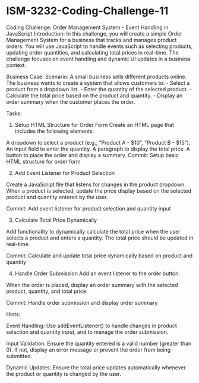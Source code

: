 # ISM-3232-Coding-Challenge-11
Coding Challenge: Order Management System - Event Handling in JavaScript
Introduction:
In this challenge, you will create a simple Order Management System for a business that tracks and manages product orders. You will use JavaScript to handle events such as selecting products, updating order quantities, and calculating total prices in real-time. The challenge focuses on event handling and dynamic UI updates in a business context.

Business Case:
Scenario: A small business sells different products online. The business wants to create a system that allows customers to: - Select a product from a dropdown list. - Enter the quantity of the selected product. - Calculate the total price based on the product and quantity. - Display an order summary when the customer places the order.

Tasks:
1. Setup HTML Structure for Order Form Create an HTML page that includes the following elements:

A dropdown to select a product (e.g., “Product A - $10”, “Product B - $15”).
An input field to enter the quantity.
A paragraph to display the total price.
A button to place the order and display a summary.
Commit: Setup basic HTML structure for order form

2. Add Event Listener for Product Selection 

Create a JavaScript file that listens for changes in the product dropdown. When a product is selected, update the price display based on the selected product and quantity entered by the user.

Commit: Add event listener for product selection and quantity input

3. Calculate Total Price Dynamically 

Add functionality to dynamically calculate the total price when the user selects a product and enters a quantity. The total price should be updated in real-time.

Commit: Calculate and update total price dynamically based on product and quantity

4. Handle Order Submission Add an event listener to the order button. 

When the order is placed, display an order summary with the selected product, quantity, and total price.

Commit: Handle order submission and display order summary

Hints:

Event Handling: Use addEventListener() to handle changes in product selection and quantity input, and to manage the order submission.

Input Validation: Ensure the quantity entered is a valid number (greater than 0). If not, display an error message or prevent the order from being submitted.

Dynamic Updates: Ensure the total price updates automatically whenever the product or quantity is changed by the user.